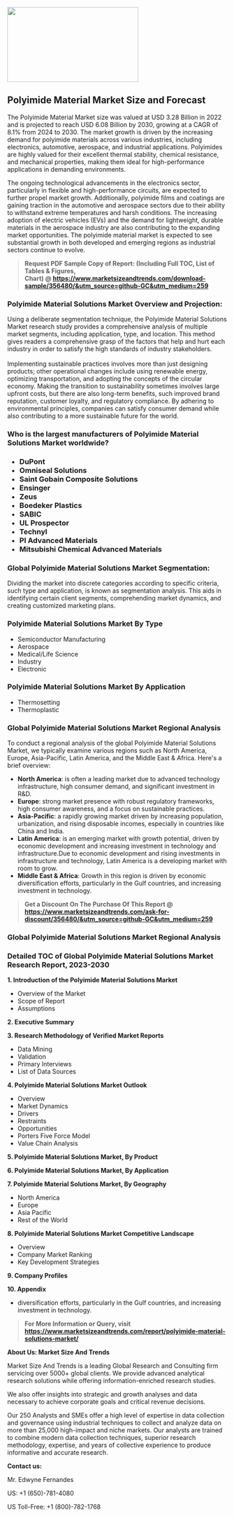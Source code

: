 <p><img class="alignnone size-medium wp-image-20088" src="https://ffe5etoiles.com/wp-content/uploads/2024/12/MST1-300x171.png" alt="" width="300" height="171" /></p><h2>Polyimide Material Market Size and Forecast</h2><p>The Polyimide Material Market size was valued at USD 3.28 Billion in 2022 and is projected to reach USD 6.08 Billion by 2030, growing at a CAGR of 8.1% from 2024 to 2030. The market growth is driven by the increasing demand for polyimide materials across various industries, including electronics, automotive, aerospace, and industrial applications. Polyimides are highly valued for their excellent thermal stability, chemical resistance, and mechanical properties, making them ideal for high-performance applications in demanding environments.</p><p>The ongoing technological advancements in the electronics sector, particularly in flexible and high-performance circuits, are expected to further propel market growth. Additionally, polyimide films and coatings are gaining traction in the automotive and aerospace sectors due to their ability to withstand extreme temperatures and harsh conditions. The increasing adoption of electric vehicles (EVs) and the demand for lightweight, durable materials in the aerospace industry are also contributing to the expanding market opportunities. The polyimide material market is expected to see substantial growth in both developed and emerging regions as industrial sectors continue to evolve.</p></p><blockquote id="" class=""><strong>Request PDF Sample Copy of Report: (Including Full TOC, List of Tables &amp; Figures, Chart)&nbsp;@&nbsp;<strong><a href="https://www.marketsizeandtrends.com/download-sample/356480/&utm_source=github-GC&utm_medium=259" target="_blank">https://www.marketsizeandtrends.com/download-sample/356480/&utm_source=github-GC&utm_medium=259</a></strong></strong></blockquote><h3 id="" class="">Polyimide Material Solutions Market&nbsp;Overview and Projection:</h3><p id="" class="">Using a deliberate segmentation technique, the Polyimide Material Solutions Market research study provides a comprehensive analysis of multiple market segments, including application, type, and location. This method gives readers a comprehensive grasp of the factors that help and hurt each industry in order to satisfy the high standards of industry stakeholders. <br /> <br />Implementing sustainable practices involves more than just designing products; other operational changes include using renewable energy, optimizing transportation, and adopting the concepts of the circular economy. Making the transition to sustainability sometimes involves large upfront costs, but there are also long-term benefits, such improved brand reputation, customer loyalty, and regulatory compliance. By adhering to environmental principles, companies can satisfy consumer demand while also contributing to a more sustainable future for the world.</p><h3 id="" class="">Who is the largest manufacturers of&nbsp;Polyimide Material Solutions Market worldwide?</h3><h3 class=""><p><ul><li>DuPont </li><li> Omniseal Solutions </li><li> Saint Gobain Composite Solutions </li><li> Ensinger </li><li> Zeus </li><li> Boedeker Plastics </li><li> SABIC </li><li> UL Prospector </li><li> Technyl </li><li> PI Advanced Materials </li><li> Mitsubishi Chemical Advanced Materials</li></ul></p></h3><h3 id="" class="">Global&nbsp;Polyimide Material Solutions Market Segmentation:</h3><p id="" class="">Dividing the market into discrete categories according to specific criteria, such type and application, is known as segmentation analysis. This aids in identifying certain client segments, comprehending market dynamics, and creating customized marketing plans.</p><h3 id="" class="">Polyimide Material Solutions Market&nbsp;By Type</h3><p><p><ul><li>Semiconductor Manufacturing</li><li> Aerospace</li><li> Medical/Life Science</li><li> Industry</li><li> Electronic</p></li></ul></p></p><h3 id="" class="">Polyimide Material Solutions Market&nbsp;By Application</h3><p class=""><p><ul><li>Thermosetting</li><li> Thermoplastic</li></ul></p></p><h3 id="" class="">Global Polyimide Material Solutions Market Regional Analysis</h3><p id="" class="">To conduct a regional analysis of the global Polyimide Material Solutions Market, we typically examine various regions such as North America, Europe, Asia-Pacific, Latin America, and the Middle East &amp; Africa. Here's a brief overview:</p><ul><li><strong>North America</strong>: is often a leading market due to advanced technology infrastructure, high consumer demand, and significant investment in R&amp;D.</li><li><strong>Europe</strong>: strong market presence with robust regulatory frameworks, high consumer awareness, and a focus on sustainable practices.</li><li><strong>Asia-Pacific</strong>: a rapidly growing market driven by increasing population, urbanization, and rising disposable incomes, especially in countries like China and India.</li><li><strong>Latin America</strong>: is an emerging market with growth potential, driven by economic development and increasing investment in technology and infrastructure.Due to economic development and rising investments in infrastructure and technology, Latin America is a developing market with room to grow.</li><li><strong>Middle East &amp; Africa</strong>: Growth in this region is driven by economic diversification efforts, particularly in the Gulf countries, and increasing investment in technology.</li></ul><blockquote id="" class=""><strong>Get a Discount On The Purchase Of This Report @ <strong><a href="https://www.marketsizeandtrends.com/ask-for-discount/356480/&utm_source=github-GC&utm_medium=259" target="_blank">https://www.marketsizeandtrends.com/ask-for-discount/356480/&utm_source=github-GC&utm_medium=259</a></strong></strong></blockquote><h3 id="" class="">Global Polyimide Material Solutions Market Regional Analysis</h3><h3 id="" class="">Detailed TOC of Global Polyimide Material Solutions Market Research Report, 2023-2030</h3><p id="" class=""><strong>1. Introduction of the Polyimide Material Solutions Market</strong></p><ul><li>Overview of the Market</li><li>Scope of Report</li><li>Assumptions</li></ul><p id="" class=""><strong>2. Executive Summary</strong></p><p id="" class=""><strong>3. Research Methodology of Verified Market Reports</strong></p><ul><li>Data Mining</li><li>Validation</li><li>Primary Interviews</li><li>List of Data Sources</li></ul><p id="" class=""><strong>4. Polyimide Material Solutions Market Outlook</strong></p><ul><li>Overview</li><li>Market Dynamics</li><li>Drivers</li><li>Restraints</li><li>Opportunities</li><li>Porters Five Force Model</li><li>Value Chain Analysis</li></ul><p id="" class=""><strong>5. Polyimide Material Solutions Market, By Product</strong></p><p id="" class=""><strong>6. Polyimide Material Solutions Market, By Application</strong></p><p id="" class=""><strong>7. Polyimide Material Solutions Market, By Geography</strong></p><ul><li>North America</li><li>Europe</li><li>Asia Pacific</li><li>Rest of the World</li></ul><p id="" class=""><strong>8. Polyimide Material Solutions Market Competitive Landscape</strong></p><ul><li>Overview</li><li>Company Market Ranking</li><li>Key Development Strategies</li></ul><p id="" class=""><strong>9. Company Profiles</strong></p><p id="" class=""><strong>10. Appendix</strong></p><ul><li>diversification efforts, particularly in the Gulf countries, and increasing investment in technology.</li></ul><blockquote id="" class=""><strong>For More Information or Query, visit <strong><strong><a href="https://www.marketsizeandtrends.com/report/polyimide-material-solutions-market/" target="_blank">https://www.marketsizeandtrends.com/report/polyimide-material-solutions-market/</a></strong></strong></strong></blockquote><p id="" class=""><strong>About Us: Market Size And Trends</strong></p><p id="" class="">Market Size And Trends is a leading Global Research and Consulting firm servicing over 5000+ global clients. We provide advanced analytical research solutions while offering information-enriched research studies.</p><p id="" class="">We also offer insights into strategic and growth analyses and data necessary to achieve corporate goals and critical revenue decisions.</p><p id="" class="">Our 250 Analysts and SMEs offer a high level of expertise in data collection and governance using industrial techniques to collect and analyze data on more than 25,000 high-impact and niche markets. Our analysts are trained to combine modern data collection techniques, superior research methodology, expertise, and years of collective experience to produce informative and accurate research.</p><p id="" class=""><strong>Contact us:</strong></p><p id="" class="">Mr. Edwyne Fernandes</p><p id="" class="">US: +1 (650)-781-4080</p><p id="" class="">US Toll-Free: +1 (800)-782-1768</p>
